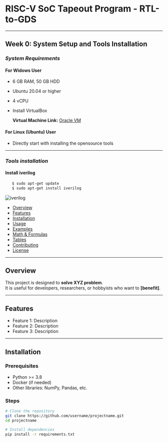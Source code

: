 # RISC-V SoC Tapeout Program - RTL-to-GDS
---
## Week 0: System Setup and Tools Installation

### *System Requirements*
#### For Widows User
- 6 GB RAM, 50 GB HDD
- Ubuntu 20.04 or higher
- 4 vCPU
- Install VirtualBox

  **Virtual Machine Link:**
  [Oracle VM](https://www.virtualbox.org/wiki/Downloads)

#### For Linux (Ubuntu) User
- Directly start with installing the opensource tools
---

### *Tools installation*
#### Install iverilog
```bash
   $ sudo apt-get update
   $ sudo apt-get install iverilog 
```
![iverilog]()



- [Overview](#overview)
- [Features](#features)
- [Installation](#installation)
- [Usage](#usage)
- [Examples](#examples)
- [Math & Formulas](#math--formulas)
- [Tables](#tables)
- [Contributing](#contributing)
- [License](#license)

---

## Overview
This project is designed to **solve XYZ problem**.  
It is useful for developers, researchers, or hobbyists who want to **[benefit]**.

---

## Features
- Feature 1: Description
- Feature 2: Description
- Feature 3: Description

---

## Installation

### Prerequisites
- Python >= 3.8
- Docker (if needed)
- Other libraries: NumPy, Pandas, etc.

### Steps
```bash
# Clone the repository
git clone https://github.com/username/projectname.git
cd projectname

# Install dependencies
pip install -r requirements.txt
